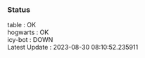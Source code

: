 ### Status


table : OK  
hogwarts : OK  
icy-bot : DOWN  
Latest Update : 2023-08-30 08:10:52.235911
